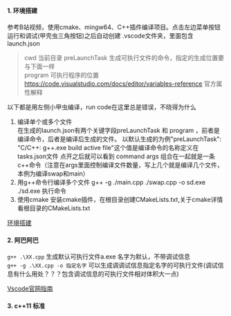#### 1. 环境搭建  
参考B站视频，使用cmake、mingw64、C++插件编译项目。点击左边菜单按钮 运行和调试(甲壳虫三角按钮)之后自动创建 .vscode文件夹，里面包含launch.json
>cwd             当前目录
>preLaunchTask   生成可执行文件的命令，指定的生成位置要与下面一样  
>program         可执行程序的位置
https://code.visualstudio.com/docs/editor/variables-reference 官方属性解释   

以下都是用左侧小甲虫编译，run code在这里总是错误，不晓得为什么 
1. 编译单个或多个文件    
   在生成的launch.json有两个关键字段preLaunchTask 和 program ，前者是编译命令，后者是编译后生成的文件。
   以默认生成的为例"preLaunchTask": "C/C++: g++.exe build active file"这个值是编译命令的名称定义在tasks.json文件
   点开之后就可以看到 command args 组合在一起就是一条c++命令（注意在args里面控制编译文件数量，写上几个就是编译几个文件，本例为编译swap和main）
2. 用g++命令行编译多个文件
   g++ -g ./main.cpp ./swap.cpp -o sd.exe
   ./sd.exe  执行命令
3. 使用cmake
   安装cmake插件，在根目录创建CMakeLists.txt,关于cmake详情看根目录的CMakeLists.txt
       
[环境搭建](https://www.bilibili.com/video/BV13K411M78v/?p=2&spm_id_from=pageDriver&vd_source=9cc1c08c51cf20bda524430137dc77bb)  
#### 2. 阿巴阿巴  
```g++ .\XX.cpp``` 生成默认可执行文件a.exe  名字为默认，不带调试信息  
```g++ -g .\XX.cpp -o 指定名字```  可以生成调调试信息指定名字的可执行文件(调试信息有什么用处？？？包含调试信息的可执行文件相对体积大一点)  

   
     
     
[Vscode官网指南](https://code.visualstudio.com/docs)
#### 3. c++11 标准 